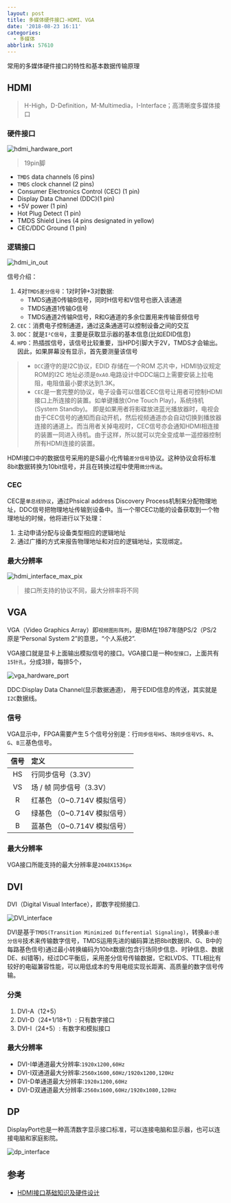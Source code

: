 ```yaml
---
layout: post
title: 多媒体硬件接口-HDMI、VGA
date: '2018-08-23 16:11'
categories:
  - 多媒体
abbrlink: 57610
---
```


常用的多媒体硬件接口的特性和基本数据传输原理

<!--more-->

## HDMI

>H-High，D-Definition，M-Multimedia，I-Interface；高清晰度多媒体接口

### 硬件接口

![hdmi_hardware_port](/images/2018/08/hdmi_hardware_port.png)

>19pin脚
* `TMDS` data channels (6 pins)
* `TMDS` clock channel (2 pins)
* Consumer Electronics Control (CEC) (1 pin)
* Display Data Channel (DDC)(1 pin)
* +5V power (1 pin)
* Hot Plug Detect (1 pin)
* TMDS Shield Lines (4 pins designated in yellow)
* CEC/DDC Ground (1 pin)


### 逻辑接口

![hdmi_in_out](/images/2018/08/hdmi_in_out.png)

信号介绍：
1. 4对`TMDS差分信号`：1对时钟+3对数据:
    - TMDS通道0传输B信号，同时H信号和V信号也嵌入该通道
    - TMDS通道1传输G信号
    - TMDS通道2传输R信号，R和G通道的多余位置用来传输音频信号
2. `CEC`：消费电子控制通道，通过这条通道可以控制设备之间的交互
3. `DDC`：就是`I²C信号`，主要是获取显示器的基本信息(比如EDID信息)
4. `HPD`：热插拔信号，该信号比较重要，当HPD引脚大于2V，TMDS才会输出。因此，如果屏幕没有显示，首先要测量该信号

> - `DCC`遵守的是I2C协议，EDID 存储在一个ROM 芯片中，HDMI协议规定ROM的I2C 地址必须是`0xA0`.电路设计中DDC端口上需要安装上拉电阻，电阻值最小要求达到1.3K。
> - `CEC`是一套完整的协议，电子设备可以借着CEC信号让用者可控制HDMI接口上所连接的装置。如单键播放(One Touch Play)，系统待机(System Standby)。 即是如果用者将影碟放进蓝光播放器时，电视会由于CEC信号的通知而自动开机，然后视频通道亦会自动切换到播放器连接的通道上。而当用者关掉电视时，CEC信号亦会通知HDMI相连接的装置一同进入待机。由于这样，所以就可以完全变成单一遥控器控制所有HDMI连接的装置。

HDMI接口中的数据信号采用的是S最小化传输`差分信号`协议。这种协议会将标准8bit数据转换为10bit信号，并且在转换过程中使用`微分传送`。

### CEC

CEC是`单总线协议`，通过Phsical address Discovery Process机制来分配物理地址，DDC信号把物理地址传输到设备中。当一个带CEC功能的设备获取到一个物理地址的时候，他将进行以下处理：

1. 主动申请分配与设备类型相应的逻辑地址
2. 通过广播的方式来报告物理地址和对应的逻辑地址，实现绑定。


### 最大分辨率

![hdmi_interface_max_pix](/images/2018/08/hdmi_interface_max_pix.png)
>接口所支持的协议不同，最大分辨率将不同

## VGA

VGA（Video Graphics Array）即`视频图形阵列`，是IBM在1987年随PS/2（PS/2 原是“Personal System 2”的意思，“个人系统2”.

VGA接口就是显卡上面输出模拟信号的接口。VGA接口是一种`D型接口`，上面共有`15针孔`，分成3排，每排5个，

![vga_hardware_port](/images/2018/08/vga_hardware_port.png)

DDC:Display Data Channel(显示数据通道)， 用于EDID信息的传送，其实就是`I2C`数据线。


### 信号

VGA显示中，FPGA需要产生５个信号分别是：行`同步信号HS`、`场同步信号VS`、`R`、`G`、`B`三基色信号。

| 信号 | 定义                         |
|:----:|:-----------------------------|
|  HS  | 行同步信号（3.3V）           |
|  VS  | 场 / 帧 同步信号（3.3V）     |
|  R   | 红基色 （0~0.714V 模拟信号） |
|  G   | 绿基色 （0~0.714V 模拟信号） |
|  B   | 蓝基色 （0~0.714V 模拟信号） |

### 最大分辨率

VGA接口所能支持的最大分辨率是`2048X1536px`

## DVI

DVI（Digital Visual Interface），即数字视频接口.

![DVI_interface](/images/2018/09/dvi_interface.png)

DVI是基于`TMDS(Transition Minimized Differential Signaling)`，转换`最小差分信号`技术来传输数字信号，TMDS运用先进的编码算法把8bit数据(R、G、B中的每路基色信号)通过最小转换编码为10bit数据(包含行场同步信息、时钟信息、数据DE、纠错等)，经过DC平衡后，采用差分信号传输数据，它和LVDS、TTL相比有较好的电磁兼容性能，可以用低成本的专用电缆实现长距离、高质量的数字信号传输。


### 分类

1. DVI-A（12+5）
2. DVI-D（24+1/18+1）: 只有数字接口
3. DVI-I（24+5）: 有数字和模拟接口

### 最大分辨率

* DVI-I单通道最大分辨率:`1920x1200,60Hz`
* DVI-I双通道最大分辨率:`2560x1600,60Hz/1920x1200,120Hz`
* DVI-D单通道最大分辨率:`1920x1200,60Hz`
* DVI-D双通道最大分辨率:`2560x1600,60Hz/1920x1080,120Hz`

## DP

DisplayPort也是一种高清数字显示接口标准，可以连接电脑和显示器，也可以连接电脑和家庭影院。

![dp_interface](/images/2018/09/dp_interface.png)

## 参考

* [HDMI接口基础知识及硬件设计](https://blog.csdn.net/huangyangquan/article/details/77487116)
